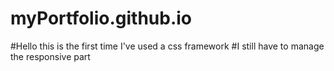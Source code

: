# myPortfolio.github.io
#Hello this is the first time I've used a css framework 
#I still have to manage the responsive part
